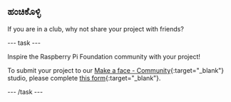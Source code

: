 ## ಹಂಚಿಕೊಳ್ಳಿ

If you are in a club, why not share your project with friends?

--- task ---

Inspire the Raspberry Pi Foundation community with your project!

To submit your project to our [Make a face - Community](https://wke.lt/w/s/8sVH4f){:target="_blank"} studio, please complete [this form](https://form.raspberrypi.org/f/community-project-submissions){:target="_blank"}.

--- /task ---
